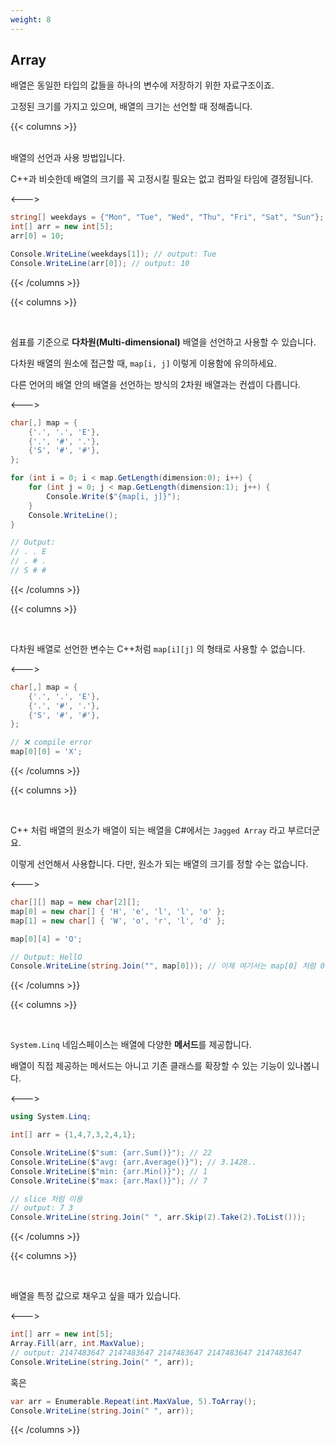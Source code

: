 ```yaml
---
weight: 8
---
```


## Array

배열은 동일한 타입의 값들을 하나의 변수에 저장하기 위한 자료구조이죠.

고정된 크기를 가지고 있으며, 배열의 크기는 선언할 때 정해줍니다.

{{< columns >}}

<br/>
배열의 선언과 사용 방법입니다.

C++과 비슷한데 배열의 크기를 꼭 고정시킬 필요는 없고 컴파일 타임에 결정됩니다.

<--->

```csharp
string[] weekdays = {"Mon", "Tue", "Wed", "Thu", "Fri", "Sat", "Sun"};
int[] arr = new int[5];
arr[0] = 10;

Console.WriteLine(weekdays[1]); // output: Tue
Console.WriteLine(arr[0]); // output: 10
``` 

{{< /columns >}}

{{< columns >}}

<br/>

쉼표를 기준으로 **다차원(Multi-dimensional)** 배열을 선언하고 사용할 수 있습니다.

다차원 배열의 원소에 접근할 때, `map[i, j]` 이렇게 이용함에 유의하세요.

다른 언어의 배열 안의 배열을 선언하는 방식의 2차원 배열과는 컨셉이 다릅니다.

<--->

```csharp
char[,] map = {
    {'.', '.', 'E'},
    {'.', '#', '.'},
    {'S', '#', '#'},
};

for (int i = 0; i < map.GetLength(dimension:0); i++) {
    for (int j = 0; j < map.GetLength(dimension:1); j++) {
        Console.Write($"{map[i, j]}");
    }
    Console.WriteLine();
}

// Output:
// . . E
// . # .
// S # #
```

{{< /columns >}}

{{< columns >}}

<br/>

다차원 배열로 선언한 변수는 C++처럼 `map[i][j]` 의 형태로 사용할 수 없습니다. 

<--->

```csharp
char[,] map = {
    {'.', '.', 'E'},
    {'.', '#', '.'},
    {'S', '#', '#'},
};

// ❌ compile error
map[0][0] = 'X';
```

{{< /columns >}}

{{< columns >}}

<br/>

C++ 처럼 배열의 원소가 배열이 되는 배열을 C#에서는 `Jagged Array` 라고 부르더군요. 

이렇게 선언해서 사용합니다. 다만, 원소가 되는 배열의 크기를 정할 수는 없습니다.

<--->

```csharp
char[][] map = new char[2][];
map[0] = new char[] { 'H', 'e', 'l', 'l', 'o' };
map[1] = new char[] { 'W', 'o', 'r', 'l', 'd' };

map[0][4] = 'O';

// Output: HellO
Console.WriteLine(string.Join("", map[0])); // 이제 여기서는 map[0] 처럼 0번째 원소에 접근해서 배열을 리턴합니다.
```

{{< /columns >}}

{{< columns >}}

<br/>

`System.Linq` 네임스페이스는 배열에 다양한 **메서드**를 제공합니다.

배열이 직접 제공하는 메서드는 아니고 기존 클래스를 확장할 수 있는 기능이 있나봅니다.

<--->

```csharp
using System.Linq;

int[] arr = {1,4,7,3,2,4,1};

Console.WriteLine($"sum: {arr.Sum()}"); // 22
Console.WriteLine($"avg: {arr.Average()}"); // 3.1428..
Console.WriteLine($"min: {arr.Min()}"); // 1
Console.WriteLine($"max: {arr.Max()}"); // 7

// slice 처럼 이용
// output: 7 3 
Console.WriteLine(string.Join(" ", arr.Skip(2).Take(2).ToList())); 
```

{{< /columns >}}

{{< columns >}}

<br/>

배열을 특정 값으로 채우고 싶을 때가 있습니다.

<--->

```csharp
int[] arr = new int[5];
Array.Fill(arr, int.MaxValue);
// output: 2147483647 2147483647 2147483647 2147483647 2147483647
Console.WriteLine(string.Join(" ", arr));
```

혹은

```csharp
var arr = Enumerable.Repeat(int.MaxValue, 5).ToArray();
Console.WriteLine(string.Join(" ", arr));
```

{{< /columns >}}